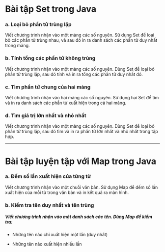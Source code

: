 # Bài tập Set trong Java

### a. Loại bỏ phần tử trùng lặp

Viết chương trình nhận vào một mảng các số nguyên. Sử dụng Set để loại bỏ các phần tử trùng nhau, và sau đó in ra danh
sách các phần tử duy nhất trong mảng.

### b. Tính tổng các phần tử không trùng

Viết chương trình nhận vào một mảng các số nguyên. Dùng Set để loại bỏ phần tử trùng lặp, sau đó tính và in ra tổng các
phần tử duy nhất đó.

### c. Tìm phần tử chung của hai mảng

Viết chương trình nhận vào hai mảng các số nguyên. Sử dụng hai Set để tìm và in ra danh sách các phần tử xuất hiện trong
cả hai mảng.

### d. Tìm giá trị lớn nhất và nhỏ nhất

Viết chương trình nhận vào một mảng các số nguyên. Dùng Set để loại bỏ phần tử trùng lặp, sau đó tìm và in ra phần tử
lớn nhất và nhỏ nhất trong tập hợp.

---

# Bài tập luyện tập với Map trong Java

### a. Đếm số lần xuất hiện của từng từ

Viết chương trình nhận vào một chuỗi văn bản. Sử dụng Map để đếm số lần xuất hiện của mỗi từ trong văn bản và in kết quả
ra màn hình.

### b. Kiểm tra tên duy nhất và tên trùng

##### Viết chương trình nhận vào một danh sách các tên. Dùng Map để kiểm tra:

* Những tên nào chỉ xuất hiện một lần (duy nhất)

* Những tên nào xuất hiện nhiều lần
